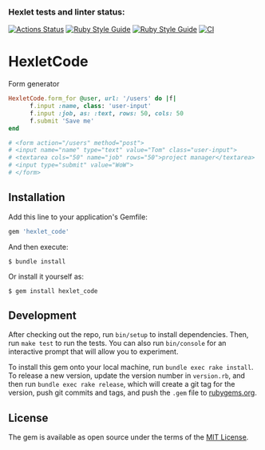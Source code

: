 ### Hexlet tests and linter status:
[![Actions Status](https://github.com/Ansseii/rails-project-lvl1/workflows/hexlet-check/badge.svg)](https://github.com/Ansseii/rails-project-lvl1/actions)
[![Ruby Style Guide](https://img.shields.io/badge/code_style-rubocop-brightgreen.svg)](https://github.com/rubocop/rubocop)
[![Ruby Style Guide](https://img.shields.io/badge/code_style-community-brightgreen.svg)](https://rubystyle.guide)
[![CI](https://github.com/Ansseii/rails-project-lvl1/actions/workflows/linter-tests-check.yml/badge.svg?branch=main)](https://github.com/Ansseii/rails-project-lvl1/actions/workflows/linter-tests-check.yml)

# HexletCode

Form generator

```ruby
HexletCode.form_for @user, url: '/users' do |f|
      f.input :name, class: 'user-input'
      f.input :job, as: :text, rows: 50, cols: 50
      f.submit 'Save me'
end

# <form action="/users" method="post">
# <input name="name" type="text" value="Tom" class="user-input">
# <textarea cols="50" name="job" rows="50">project manager</textarea>
# <input type="submit" value="WoW">
# </form>
```

## Installation

Add this line to your application's Gemfile:

```ruby
gem 'hexlet_code'
```

And then execute:

    $ bundle install

Or install it yourself as:

    $ gem install hexlet_code

## Development

After checking out the repo, run `bin/setup` to install dependencies. Then, run `make test` to run the tests. You can also run `bin/console` for an interactive prompt that will allow you to experiment.

To install this gem onto your local machine, run `bundle exec rake install`. To release a new version, update the version number in `version.rb`, and then run `bundle exec rake release`, which will create a git tag for the version, push git commits and tags, and push the `.gem` file to [rubygems.org](https://rubygems.org).

## License

The gem is available as open source under the terms of the [MIT License](https://opensource.org/licenses/MIT).
